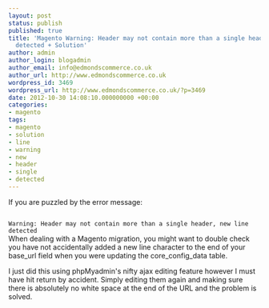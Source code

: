 ```yaml
---
layout: post
status: publish
published: true
title: 'Magento Warning: Header may not contain more than a single header, new line
  detected + Solution'
author: admin
author_login: blogadmin
author_email: info@edmondscommerce.co.uk
author_url: http://www.edmondscommerce.co.uk
wordpress_id: 3469
wordpress_url: http://www.edmondscommerce.co.uk/?p=3469
date: 2012-10-30 14:08:10.000000000 +00:00
categories:
- magento
tags:
- magento
- solution
- line
- warning
- new
- header
- single
- detected
---
```

If you are puzzled by the error message:

<code>
Warning: Header may not contain more than a single header, new line detected
</code>
When dealing with a Magento migration, you might want to double check you have not accidentally added a new line character to the end of your base_url field when you were updating the core_config_data table. 

I just did this using phpMyadmin's nifty ajax editing feature however I must have hit return by accident. Simply editing them again and making sure there is absolutely no white space at the end of the URL and the problem is solved.
